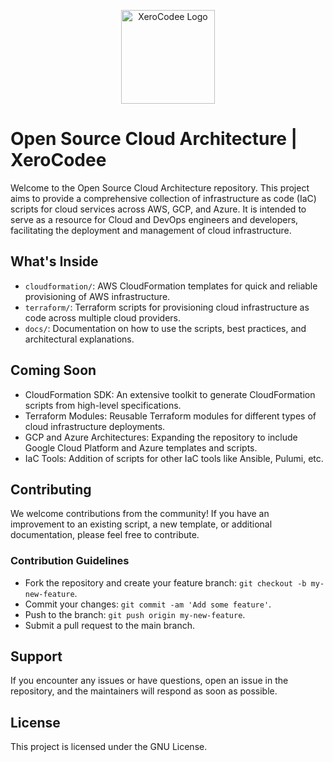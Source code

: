 <p align="center">
    <a href="https://xerocodee.com/" target="_blank"><img width="150" height="150" src="https://xerocodee-frontend-assets.s3.ap-south-1.amazonaws.com/frontend-web/images/logo.svg" alt="XeroCodee Logo"></a>
    <br />
</p>

# Open Source Cloud Architecture | XeroCodee

Welcome to the Open Source Cloud Architecture repository. This project aims to provide a comprehensive collection of infrastructure as code (IaC) scripts for cloud services across AWS, GCP, and Azure. It is intended to serve as a resource for Cloud and DevOps engineers and developers, facilitating the deployment and management of cloud infrastructure.

## What's Inside

- `cloudformation/`: AWS CloudFormation templates for quick and reliable provisioning of AWS infrastructure.
- `terraform/`: Terraform scripts for provisioning cloud infrastructure as code across multiple cloud providers.
- `docs/`: Documentation on how to use the scripts, best practices, and architectural explanations.

## Coming Soon

- CloudFormation SDK: An extensive toolkit to generate CloudFormation scripts from high-level specifications.
- Terraform Modules: Reusable Terraform modules for different types of cloud infrastructure deployments.
- GCP and Azure Architectures: Expanding the repository to include Google Cloud Platform and Azure templates and scripts.
- IaC Tools: Addition of scripts for other IaC tools like Ansible, Pulumi, etc.

## Contributing

We welcome contributions from the community! If you have an improvement to an existing script, a new template, or additional documentation, please feel free to contribute.

### Contribution Guidelines

- Fork the repository and create your feature branch: `git checkout -b my-new-feature`.
- Commit your changes: `git commit -am 'Add some feature'`.
- Push to the branch: `git push origin my-new-feature`.
- Submit a pull request to the main branch.

## Support

If you encounter any issues or have questions, open an issue in the repository, and the maintainers will respond as soon as possible.

## License

This project is licensed under the GNU License.